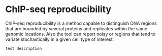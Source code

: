 # ChIP-seq reproducibility

ChIP-seq reproducibility is a method capable to distinguish DNA regions that are bounded by several proteins and replicates within the same genomic locations. Also the tool can report noisy or regions that tend to variate stochastically in a given cell type of interest. 

`test description`
